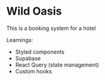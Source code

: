 # Wild Oasis

This is a booking system for a hotel

Learnings:

- Styled components
- Supabase
- React Query (state management)
- Custom hooks

